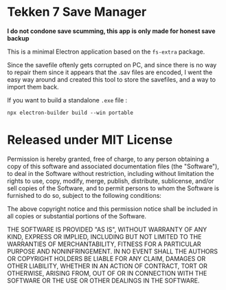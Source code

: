 # Tekken 7 Save Manager
**I do not condone save scumming, this app is only made for honest save backup**

This is a minimal Electron application based on the  `fs-extra` package.

Since the savefile oftenly gets corrupted on PC, and since there is no way to repair them since it appears that the .sav files are encoded,
I went the easy way around and created this tool to store the savefiles, and a way to import them back.

If you want to build a standalone `.exe` file :

`npx electron-builder build --win portable`

# Released under MIT License

Permission is hereby granted, free of charge, to any person obtaining a copy of this software and associated documentation files (the "Software"), to deal in the Software without restriction, including without limitation the rights to use, copy, modify, merge, publish, distribute, sublicense, and/or sell copies of the Software, and to permit persons to whom the Software is furnished to do so, subject to the following conditions:

The above copyright notice and this permission notice shall be included in all copies or substantial portions of the Software.

THE SOFTWARE IS PROVIDED "AS IS", WITHOUT WARRANTY OF ANY KIND, EXPRESS OR IMPLIED, INCLUDING BUT NOT LIMITED TO THE WARRANTIES OF MERCHANTABILITY, FITNESS FOR A PARTICULAR PURPOSE AND NONINFRINGEMENT. IN NO EVENT SHALL THE AUTHORS OR COPYRIGHT HOLDERS BE LIABLE FOR ANY CLAIM, DAMAGES OR OTHER LIABILITY, WHETHER IN AN ACTION OF CONTRACT, TORT OR OTHERWISE, ARISING FROM, OUT OF OR IN CONNECTION WITH THE SOFTWARE OR THE USE OR OTHER DEALINGS IN THE SOFTWARE.
